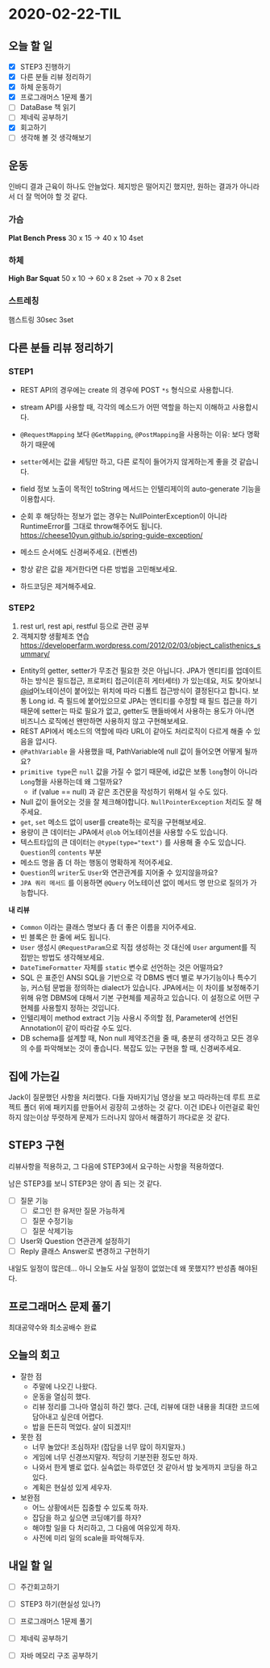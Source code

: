 # 2020-02-22-TIL

## 오늘 할 일

- [x] STEP3 진행하기
- [x] 다른 분들 리뷰 정리하기
- [x] 하체 운동하기
- [x] 프로그래머스 1문제 풀기
- [ ] DataBase 책 읽기
- [ ] 제네릭 공부하기
- [x] 회고하기
- [ ] 생각해 볼 것 생각해보기

## 운동

인바디 결과 근육이 하나도 안늘었다. 체지방은 떨어지긴 했지만, 원하는 결과가 아니라서 더 잘 먹어야 할 것 같다.

### 가슴

**Plat Bench Press** 30 x 15 → 40 x 10 4set

### 하체

**High Bar Squat** 50 x 10 → 60 x 8 2set → 70 x 8 2set

### 스트레칭

햄스트링 30sec 3set

## 다른 분들 리뷰 정리하기

### STEP1
- REST API의 경우에는 create 의 경우에 POST `*s` 형식으로 사용합니다.
- stream API를 사용할 때, 각각의 메소드가 어떤 역할을 하는지 이해하고 사용합시다.

- `@RequestMapping` 보다 `@GetMapping`, `@PostMapping`을 사용하는 이유: 보다 명확하기 때문에
- `setter`에서는 값을 세팅만 하고, 다른 로직이 들어가지 않게하는게 좋을 것 같습니다.
- field 정보 노출이 목적인 toString 메서드는 인텔리제이의 auto-generate 기능을 이용합시다.
- 순회 후 해당하는 정보가 없는 경우는 NullPointerException이 아니라 RuntimeError를 그대로 throw해주어도 됩니다.
  https://cheese10yun.github.io/spring-guide-exception/
- 메소드 순서에도 신경써주세요. (컨벤션)
- 항상 같은 값을 제거한다면 다른 방법을 고민해보세요.
- 하드코딩은 제거해주세요.

### STEP2

1. rest url, rest api, restful 등으로 관련 공부
2. 객체지향 생활체조 연습 https://developerfarm.wordpress.com/2012/02/03/object_calisthenics_summary/

- Entity의 getter, setter가 무조건 필요한 것은 아닙니다. JPA가 엔티티를 업데이트하는 방식은 필드접근, 프로퍼티 접근이(흔히 게터세터) 가 있는데요, 저도 찾아보니 [@id](https://github.com/id)어노테이션이 붙어있는 위치에 따라 디폴트 접근방식이 결정된다고 합니다. 보통 Long id. 즉 필드에 붙어있으므로 JPA는 엔티티를 수정할 때 필드 접근을 하기 때문에 setter는 따로 필요가 없고, getter도 핸들바에서 사용하는 용도가 아니면 비즈니스 로직에선 왠만하면 사용하지 않고 구현해보세요.
- REST API에서 메소드의 역할에 따라 URL이 같아도 처리로직이 다르게 해줄 수 있음을 압시다.
- `@PathVariable` 을 사용했을 때, PathVariable에 null 값이 들어오면 어떻게 될까요?
- `primitive type`은 `null` 값을 가질 수 없기 때문에, id값은 보통 `long`형이 아니라 `Long`형을 사용하는데 왜 그럴까요?
  - if (value == null) 과 같은 조건문을 작성하기 위해서 일 수도 있다.
- Null 값이 들어오는 것을 잘 체크해야합니다. `NullPointerException` 처리도 잘 해주세요.
- `get`, `set` 메소드 없이 user를 create하는 로직을 구현해보세요.
- 용량이 큰 데이터는 JPA에서 `@lob` 어노테이션을 사용할 수도 있습니다.
- 텍스트타입의 큰 데이터는 `@type(type="text")` 를 사용해 줄 수도 있습니다. `Question`의 `contents` 부분
- 메소드 명을 좀 더 하는 행동이 명확하게 적어주세요.
- `Question`의 `writer`도 `User`와 연관관계를 지어줄 수 있지않을까요?
- `JPA 쿼리 메서드` 를 이용하면 `@Query` 어노테이션 없이 메서드 명 만으로 질의가 가능합니다.

**내 리뷰**

- `Common` 이라는 클래스 명보다 좀 더 좋은 이름을 지어주세요.
- 빈 블록은 한 줄에 써도 됩니다.
- `User` 생성시 `@RequestParam`으로 직접 생성하는 것 대신에 `User` argument를 직접받는 방법도 생각해보세요.
- `DateTimeFormatter` 자체를 `static` 변수로 선언하는 것은 어떨까요?
- SQL 은 표준인 ANSI SQL을 기반으로 각 DBMS 벤더 별로 부가기능이나 특수기능, 커스텀 문법을 정의하는 dialect가 있습니다. JPA에서는 이 차이를 보정해주기 위해 유명 DBMS에 대해서 기본 구현체를 제공하고 있습니다. 이 설정으로 어떤 구현체를 사용할지 정하는 것입니다.
- 인텔리제이 method extract 기능 사용시 주의할 점, Parameter에 선언된 Annotation이 같이 따라갈 수도 있다.
- DB schema를 설계할 때, Non null 제약조건을 줄 때, 충분히 생각하고 모든 경우의 수를 파악해보는 것이 좋습니다.
  복잡도 있는 구현을 할 때, 신경써주세요.

## 집에 가는길

Jack이 질문했던 사항을 처리했다. 다들 자바지기님 영상을 보고 따라하는데 루트 프로젝트 폴더 위에 패키지를 만들어서 굉장히 고생하는 것 같다. 이건 IDE나 이런걸로 확인하지 않는이상 뚜렷하게 문제가 드러나지 않아서 해결하기 까다로운 것 같다.

## STEP3 구현

리뷰사항을 적용하고, 그 다음에 STEP3에서 요구하는 사항을 적용하였다.

남은 STEP3를 보니 STEP3은 양이 좀 되는 것 같다.

- [ ] 질문 기능
  - [ ] 로그인 한 유저만 질문 가능하게
  - [ ] 질문 수정기능
  - [ ] 질문 삭제기능
- [ ] User와 Question 연관관계 설정하기
- [ ] Reply 클래스 Answer로 변경하고 구현하기

내일도 일정이 많은데... 아니 오늘도 사실 일정이 없었는데 왜 못했지?? 반성좀 해야된다.

## 프로그래머스 문제 풀기

최대공약수와 최소공배수 완료

## 오늘의 회고

- 잘한 점
  - 주말에 나오긴 나왔다.
  - 운동을 열심히 했다.
  - 리뷰 정리를 그나마 열심히 하긴 했다. 근데, 리뷰에 대한 내용을 최대한 코드에 담아내고 싶은데 어렵다.
  - 밥을 든든히 먹었다. 살이 되겠지!!
- 못한 점
  - 너무 놀았다! 조심하자! (잡담을 너무 많이 하지말자.)
  - 게임에 너무 신경쓰지말자. 적당히 기분전환 정도만 하자.
  - 나와서 한게 별로 없다. 실속없는 하루였던 것 같아서 밤 늦게까지 코딩을 하고 있다.
  - 계획은 현실성 있게 세우자.
- 보완점
  - 어느 상황에서든 집중할 수 있도록 하자.
  - 잡담을 하고 싶으면 코딩얘기를 하자?
  - 해야할 일을 다 처리하고, 그 다음에 여유있게 하자.
  - 사전에 미리 일의 scale을 파악해두자.

## 내일 할 일

- [ ] 주간회고하기
- [ ] STEP3 하기(현실성 있나?)
- [ ] 프로그래머스 1문제 풀기
- [ ] 제네릭 공부하기
- [ ] 자바 메모리 구조 공부하기

